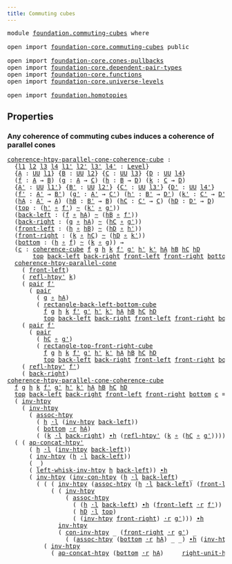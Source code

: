 ```yaml
---
title: Commuting cubes
---
```


<pre class="Agda"><a id="41" class="Keyword">module</a> <a id="48" href="foundation.commuting-cubes.html" class="Module">foundation.commuting-cubes</a> <a id="75" class="Keyword">where</a>

<a id="82" class="Keyword">open</a> <a id="87" class="Keyword">import</a> <a id="94" href="foundation-core.commuting-cubes.html" class="Module">foundation-core.commuting-cubes</a> <a id="126" class="Keyword">public</a>

<a id="134" class="Keyword">open</a> <a id="139" class="Keyword">import</a> <a id="146" href="foundation-core.cones-pullbacks.html" class="Module">foundation-core.cones-pullbacks</a>
<a id="178" class="Keyword">open</a> <a id="183" class="Keyword">import</a> <a id="190" href="foundation-core.dependent-pair-types.html" class="Module">foundation-core.dependent-pair-types</a>
<a id="227" class="Keyword">open</a> <a id="232" class="Keyword">import</a> <a id="239" href="foundation-core.functions.html" class="Module">foundation-core.functions</a>
<a id="265" class="Keyword">open</a> <a id="270" class="Keyword">import</a> <a id="277" href="foundation-core.universe-levels.html" class="Module">foundation-core.universe-levels</a>

<a id="310" class="Keyword">open</a> <a id="315" class="Keyword">import</a> <a id="322" href="foundation.homotopies.html" class="Module">foundation.homotopies</a>
</pre>
## Properties

### Any coherence of commuting cubes induces a coherence of parallel cones

<pre class="Agda"><a id="coherence-htpy-parallel-cone-coherence-cube"></a><a id="448" href="foundation.commuting-cubes.html#448" class="Function">coherence-htpy-parallel-cone-coherence-cube</a> <a id="492" class="Symbol">:</a>
  <a id="496" class="Symbol">{</a><a id="497" href="foundation.commuting-cubes.html#497" class="Bound">l1</a> <a id="500" href="foundation.commuting-cubes.html#500" class="Bound">l2</a> <a id="503" href="foundation.commuting-cubes.html#503" class="Bound">l3</a> <a id="506" href="foundation.commuting-cubes.html#506" class="Bound">l4</a> <a id="509" href="foundation.commuting-cubes.html#509" class="Bound">l1&#39;</a> <a id="513" href="foundation.commuting-cubes.html#513" class="Bound">l2&#39;</a> <a id="517" href="foundation.commuting-cubes.html#517" class="Bound">l3&#39;</a> <a id="521" href="foundation.commuting-cubes.html#521" class="Bound">l4&#39;</a> <a id="525" class="Symbol">:</a> <a id="527" href="Agda.Primitive.html#597" class="Postulate">Level</a><a id="532" class="Symbol">}</a>
  <a id="536" class="Symbol">{</a><a id="537" href="foundation.commuting-cubes.html#537" class="Bound">A</a> <a id="539" class="Symbol">:</a> <a id="541" href="foundation-core.universe-levels.html#235" class="Primitive">UU</a> <a id="544" href="foundation.commuting-cubes.html#497" class="Bound">l1</a><a id="546" class="Symbol">}</a> <a id="548" class="Symbol">{</a><a id="549" href="foundation.commuting-cubes.html#549" class="Bound">B</a> <a id="551" class="Symbol">:</a> <a id="553" href="foundation-core.universe-levels.html#235" class="Primitive">UU</a> <a id="556" href="foundation.commuting-cubes.html#500" class="Bound">l2</a><a id="558" class="Symbol">}</a> <a id="560" class="Symbol">{</a><a id="561" href="foundation.commuting-cubes.html#561" class="Bound">C</a> <a id="563" class="Symbol">:</a> <a id="565" href="foundation-core.universe-levels.html#235" class="Primitive">UU</a> <a id="568" href="foundation.commuting-cubes.html#503" class="Bound">l3</a><a id="570" class="Symbol">}</a> <a id="572" class="Symbol">{</a><a id="573" href="foundation.commuting-cubes.html#573" class="Bound">D</a> <a id="575" class="Symbol">:</a> <a id="577" href="foundation-core.universe-levels.html#235" class="Primitive">UU</a> <a id="580" href="foundation.commuting-cubes.html#506" class="Bound">l4</a><a id="582" class="Symbol">}</a>
  <a id="586" class="Symbol">(</a><a id="587" href="foundation.commuting-cubes.html#587" class="Bound">f</a> <a id="589" class="Symbol">:</a> <a id="591" href="foundation.commuting-cubes.html#537" class="Bound">A</a> <a id="593" class="Symbol">→</a> <a id="595" href="foundation.commuting-cubes.html#549" class="Bound">B</a><a id="596" class="Symbol">)</a> <a id="598" class="Symbol">(</a><a id="599" href="foundation.commuting-cubes.html#599" class="Bound">g</a> <a id="601" class="Symbol">:</a> <a id="603" href="foundation.commuting-cubes.html#537" class="Bound">A</a> <a id="605" class="Symbol">→</a> <a id="607" href="foundation.commuting-cubes.html#561" class="Bound">C</a><a id="608" class="Symbol">)</a> <a id="610" class="Symbol">(</a><a id="611" href="foundation.commuting-cubes.html#611" class="Bound">h</a> <a id="613" class="Symbol">:</a> <a id="615" href="foundation.commuting-cubes.html#549" class="Bound">B</a> <a id="617" class="Symbol">→</a> <a id="619" href="foundation.commuting-cubes.html#573" class="Bound">D</a><a id="620" class="Symbol">)</a> <a id="622" class="Symbol">(</a><a id="623" href="foundation.commuting-cubes.html#623" class="Bound">k</a> <a id="625" class="Symbol">:</a> <a id="627" href="foundation.commuting-cubes.html#561" class="Bound">C</a> <a id="629" class="Symbol">→</a> <a id="631" href="foundation.commuting-cubes.html#573" class="Bound">D</a><a id="632" class="Symbol">)</a>
  <a id="636" class="Symbol">{</a><a id="637" href="foundation.commuting-cubes.html#637" class="Bound">A&#39;</a> <a id="640" class="Symbol">:</a> <a id="642" href="foundation-core.universe-levels.html#235" class="Primitive">UU</a> <a id="645" href="foundation.commuting-cubes.html#509" class="Bound">l1&#39;</a><a id="648" class="Symbol">}</a> <a id="650" class="Symbol">{</a><a id="651" href="foundation.commuting-cubes.html#651" class="Bound">B&#39;</a> <a id="654" class="Symbol">:</a> <a id="656" href="foundation-core.universe-levels.html#235" class="Primitive">UU</a> <a id="659" href="foundation.commuting-cubes.html#513" class="Bound">l2&#39;</a><a id="662" class="Symbol">}</a> <a id="664" class="Symbol">{</a><a id="665" href="foundation.commuting-cubes.html#665" class="Bound">C&#39;</a> <a id="668" class="Symbol">:</a> <a id="670" href="foundation-core.universe-levels.html#235" class="Primitive">UU</a> <a id="673" href="foundation.commuting-cubes.html#517" class="Bound">l3&#39;</a><a id="676" class="Symbol">}</a> <a id="678" class="Symbol">{</a><a id="679" href="foundation.commuting-cubes.html#679" class="Bound">D&#39;</a> <a id="682" class="Symbol">:</a> <a id="684" href="foundation-core.universe-levels.html#235" class="Primitive">UU</a> <a id="687" href="foundation.commuting-cubes.html#521" class="Bound">l4&#39;</a><a id="690" class="Symbol">}</a>
  <a id="694" class="Symbol">(</a><a id="695" href="foundation.commuting-cubes.html#695" class="Bound">f&#39;</a> <a id="698" class="Symbol">:</a> <a id="700" href="foundation.commuting-cubes.html#637" class="Bound">A&#39;</a> <a id="703" class="Symbol">→</a> <a id="705" href="foundation.commuting-cubes.html#651" class="Bound">B&#39;</a><a id="707" class="Symbol">)</a> <a id="709" class="Symbol">(</a><a id="710" href="foundation.commuting-cubes.html#710" class="Bound">g&#39;</a> <a id="713" class="Symbol">:</a> <a id="715" href="foundation.commuting-cubes.html#637" class="Bound">A&#39;</a> <a id="718" class="Symbol">→</a> <a id="720" href="foundation.commuting-cubes.html#665" class="Bound">C&#39;</a><a id="722" class="Symbol">)</a> <a id="724" class="Symbol">(</a><a id="725" href="foundation.commuting-cubes.html#725" class="Bound">h&#39;</a> <a id="728" class="Symbol">:</a> <a id="730" href="foundation.commuting-cubes.html#651" class="Bound">B&#39;</a> <a id="733" class="Symbol">→</a> <a id="735" href="foundation.commuting-cubes.html#679" class="Bound">D&#39;</a><a id="737" class="Symbol">)</a> <a id="739" class="Symbol">(</a><a id="740" href="foundation.commuting-cubes.html#740" class="Bound">k&#39;</a> <a id="743" class="Symbol">:</a> <a id="745" href="foundation.commuting-cubes.html#665" class="Bound">C&#39;</a> <a id="748" class="Symbol">→</a> <a id="750" href="foundation.commuting-cubes.html#679" class="Bound">D&#39;</a><a id="752" class="Symbol">)</a>
  <a id="756" class="Symbol">(</a><a id="757" href="foundation.commuting-cubes.html#757" class="Bound">hA</a> <a id="760" class="Symbol">:</a> <a id="762" href="foundation.commuting-cubes.html#637" class="Bound">A&#39;</a> <a id="765" class="Symbol">→</a> <a id="767" href="foundation.commuting-cubes.html#537" class="Bound">A</a><a id="768" class="Symbol">)</a> <a id="770" class="Symbol">(</a><a id="771" href="foundation.commuting-cubes.html#771" class="Bound">hB</a> <a id="774" class="Symbol">:</a> <a id="776" href="foundation.commuting-cubes.html#651" class="Bound">B&#39;</a> <a id="779" class="Symbol">→</a> <a id="781" href="foundation.commuting-cubes.html#549" class="Bound">B</a><a id="782" class="Symbol">)</a> <a id="784" class="Symbol">(</a><a id="785" href="foundation.commuting-cubes.html#785" class="Bound">hC</a> <a id="788" class="Symbol">:</a> <a id="790" href="foundation.commuting-cubes.html#665" class="Bound">C&#39;</a> <a id="793" class="Symbol">→</a> <a id="795" href="foundation.commuting-cubes.html#561" class="Bound">C</a><a id="796" class="Symbol">)</a> <a id="798" class="Symbol">(</a><a id="799" href="foundation.commuting-cubes.html#799" class="Bound">hD</a> <a id="802" class="Symbol">:</a> <a id="804" href="foundation.commuting-cubes.html#679" class="Bound">D&#39;</a> <a id="807" class="Symbol">→</a> <a id="809" href="foundation.commuting-cubes.html#573" class="Bound">D</a><a id="810" class="Symbol">)</a>
  <a id="814" class="Symbol">(</a><a id="815" href="foundation.commuting-cubes.html#815" class="Bound">top</a> <a id="819" class="Symbol">:</a> <a id="821" class="Symbol">(</a><a id="822" href="foundation.commuting-cubes.html#725" class="Bound">h&#39;</a> <a id="825" href="foundation-core.functions.html#420" class="Function Operator">∘</a> <a id="827" href="foundation.commuting-cubes.html#695" class="Bound">f&#39;</a><a id="829" class="Symbol">)</a> <a id="831" href="foundation-core.homotopies.html#1249" class="Function Operator">~</a> <a id="833" class="Symbol">(</a><a id="834" href="foundation.commuting-cubes.html#740" class="Bound">k&#39;</a> <a id="837" href="foundation-core.functions.html#420" class="Function Operator">∘</a> <a id="839" href="foundation.commuting-cubes.html#710" class="Bound">g&#39;</a><a id="841" class="Symbol">))</a>
  <a id="846" class="Symbol">(</a><a id="847" href="foundation.commuting-cubes.html#847" class="Bound">back-left</a> <a id="857" class="Symbol">:</a> <a id="859" class="Symbol">(</a><a id="860" href="foundation.commuting-cubes.html#587" class="Bound">f</a> <a id="862" href="foundation-core.functions.html#420" class="Function Operator">∘</a> <a id="864" href="foundation.commuting-cubes.html#757" class="Bound">hA</a><a id="866" class="Symbol">)</a> <a id="868" href="foundation-core.homotopies.html#1249" class="Function Operator">~</a> <a id="870" class="Symbol">(</a><a id="871" href="foundation.commuting-cubes.html#771" class="Bound">hB</a> <a id="874" href="foundation-core.functions.html#420" class="Function Operator">∘</a> <a id="876" href="foundation.commuting-cubes.html#695" class="Bound">f&#39;</a><a id="878" class="Symbol">))</a>
  <a id="883" class="Symbol">(</a><a id="884" href="foundation.commuting-cubes.html#884" class="Bound">back-right</a> <a id="895" class="Symbol">:</a> <a id="897" class="Symbol">(</a><a id="898" href="foundation.commuting-cubes.html#599" class="Bound">g</a> <a id="900" href="foundation-core.functions.html#420" class="Function Operator">∘</a> <a id="902" href="foundation.commuting-cubes.html#757" class="Bound">hA</a><a id="904" class="Symbol">)</a> <a id="906" href="foundation-core.homotopies.html#1249" class="Function Operator">~</a> <a id="908" class="Symbol">(</a><a id="909" href="foundation.commuting-cubes.html#785" class="Bound">hC</a> <a id="912" href="foundation-core.functions.html#420" class="Function Operator">∘</a> <a id="914" href="foundation.commuting-cubes.html#710" class="Bound">g&#39;</a><a id="916" class="Symbol">))</a>
  <a id="921" class="Symbol">(</a><a id="922" href="foundation.commuting-cubes.html#922" class="Bound">front-left</a> <a id="933" class="Symbol">:</a> <a id="935" class="Symbol">(</a><a id="936" href="foundation.commuting-cubes.html#611" class="Bound">h</a> <a id="938" href="foundation-core.functions.html#420" class="Function Operator">∘</a> <a id="940" href="foundation.commuting-cubes.html#771" class="Bound">hB</a><a id="942" class="Symbol">)</a> <a id="944" href="foundation-core.homotopies.html#1249" class="Function Operator">~</a> <a id="946" class="Symbol">(</a><a id="947" href="foundation.commuting-cubes.html#799" class="Bound">hD</a> <a id="950" href="foundation-core.functions.html#420" class="Function Operator">∘</a> <a id="952" href="foundation.commuting-cubes.html#725" class="Bound">h&#39;</a><a id="954" class="Symbol">))</a>
  <a id="959" class="Symbol">(</a><a id="960" href="foundation.commuting-cubes.html#960" class="Bound">front-right</a> <a id="972" class="Symbol">:</a> <a id="974" class="Symbol">(</a><a id="975" href="foundation.commuting-cubes.html#623" class="Bound">k</a> <a id="977" href="foundation-core.functions.html#420" class="Function Operator">∘</a> <a id="979" href="foundation.commuting-cubes.html#785" class="Bound">hC</a><a id="981" class="Symbol">)</a> <a id="983" href="foundation-core.homotopies.html#1249" class="Function Operator">~</a> <a id="985" class="Symbol">(</a><a id="986" href="foundation.commuting-cubes.html#799" class="Bound">hD</a> <a id="989" href="foundation-core.functions.html#420" class="Function Operator">∘</a> <a id="991" href="foundation.commuting-cubes.html#740" class="Bound">k&#39;</a><a id="993" class="Symbol">))</a>
  <a id="998" class="Symbol">(</a><a id="999" href="foundation.commuting-cubes.html#999" class="Bound">bottom</a> <a id="1006" class="Symbol">:</a> <a id="1008" class="Symbol">(</a><a id="1009" href="foundation.commuting-cubes.html#611" class="Bound">h</a> <a id="1011" href="foundation-core.functions.html#420" class="Function Operator">∘</a> <a id="1013" href="foundation.commuting-cubes.html#587" class="Bound">f</a><a id="1014" class="Symbol">)</a> <a id="1016" href="foundation-core.homotopies.html#1249" class="Function Operator">~</a> <a id="1018" class="Symbol">(</a><a id="1019" href="foundation.commuting-cubes.html#623" class="Bound">k</a> <a id="1021" href="foundation-core.functions.html#420" class="Function Operator">∘</a> <a id="1023" href="foundation.commuting-cubes.html#599" class="Bound">g</a><a id="1024" class="Symbol">))</a> <a id="1027" class="Symbol">→</a>
  <a id="1031" class="Symbol">(</a><a id="1032" href="foundation.commuting-cubes.html#1032" class="Bound">c</a> <a id="1034" class="Symbol">:</a> <a id="1036" href="foundation-core.commuting-cubes.html#1133" class="Function">coherence-cube</a> <a id="1051" href="foundation.commuting-cubes.html#587" class="Bound">f</a> <a id="1053" href="foundation.commuting-cubes.html#599" class="Bound">g</a> <a id="1055" href="foundation.commuting-cubes.html#611" class="Bound">h</a> <a id="1057" href="foundation.commuting-cubes.html#623" class="Bound">k</a> <a id="1059" href="foundation.commuting-cubes.html#695" class="Bound">f&#39;</a> <a id="1062" href="foundation.commuting-cubes.html#710" class="Bound">g&#39;</a> <a id="1065" href="foundation.commuting-cubes.html#725" class="Bound">h&#39;</a> <a id="1068" href="foundation.commuting-cubes.html#740" class="Bound">k&#39;</a> <a id="1071" href="foundation.commuting-cubes.html#757" class="Bound">hA</a> <a id="1074" href="foundation.commuting-cubes.html#771" class="Bound">hB</a> <a id="1077" href="foundation.commuting-cubes.html#785" class="Bound">hC</a> <a id="1080" href="foundation.commuting-cubes.html#799" class="Bound">hD</a>
       <a id="1090" href="foundation.commuting-cubes.html#815" class="Bound">top</a> <a id="1094" href="foundation.commuting-cubes.html#847" class="Bound">back-left</a> <a id="1104" href="foundation.commuting-cubes.html#884" class="Bound">back-right</a> <a id="1115" href="foundation.commuting-cubes.html#922" class="Bound">front-left</a> <a id="1126" href="foundation.commuting-cubes.html#960" class="Bound">front-right</a> <a id="1138" href="foundation.commuting-cubes.html#999" class="Bound">bottom</a><a id="1144" class="Symbol">)</a> <a id="1146" class="Symbol">→</a>
  <a id="1150" href="foundation-core.cones-pullbacks.html#7469" class="Function">coherence-htpy-parallel-cone</a>
    <a id="1183" class="Symbol">(</a> <a id="1185" href="foundation.commuting-cubes.html#922" class="Bound">front-left</a><a id="1195" class="Symbol">)</a>
    <a id="1201" class="Symbol">(</a> <a id="1203" href="foundation-core.homotopies.html#1474" class="Function">refl-htpy&#39;</a> <a id="1214" href="foundation.commuting-cubes.html#623" class="Bound">k</a><a id="1215" class="Symbol">)</a>
    <a id="1221" class="Symbol">(</a> <a id="1223" href="foundation-core.dependent-pair-types.html#588" class="InductiveConstructor">pair</a> <a id="1228" href="foundation.commuting-cubes.html#695" class="Bound">f&#39;</a>
      <a id="1237" class="Symbol">(</a> <a id="1239" href="foundation-core.dependent-pair-types.html#588" class="InductiveConstructor">pair</a>
        <a id="1252" class="Symbol">(</a> <a id="1254" href="foundation.commuting-cubes.html#599" class="Bound">g</a> <a id="1256" href="foundation-core.functions.html#420" class="Function Operator">∘</a> <a id="1258" href="foundation.commuting-cubes.html#757" class="Bound">hA</a><a id="1260" class="Symbol">)</a>
        <a id="1270" class="Symbol">(</a> <a id="1272" href="foundation-core.commuting-cubes.html#13474" class="Function">rectangle-back-left-bottom-cube</a>
          <a id="1314" href="foundation.commuting-cubes.html#587" class="Bound">f</a> <a id="1316" href="foundation.commuting-cubes.html#599" class="Bound">g</a> <a id="1318" href="foundation.commuting-cubes.html#611" class="Bound">h</a> <a id="1320" href="foundation.commuting-cubes.html#623" class="Bound">k</a> <a id="1322" href="foundation.commuting-cubes.html#695" class="Bound">f&#39;</a> <a id="1325" href="foundation.commuting-cubes.html#710" class="Bound">g&#39;</a> <a id="1328" href="foundation.commuting-cubes.html#725" class="Bound">h&#39;</a> <a id="1331" href="foundation.commuting-cubes.html#740" class="Bound">k&#39;</a> <a id="1334" href="foundation.commuting-cubes.html#757" class="Bound">hA</a> <a id="1337" href="foundation.commuting-cubes.html#771" class="Bound">hB</a> <a id="1340" href="foundation.commuting-cubes.html#785" class="Bound">hC</a> <a id="1343" href="foundation.commuting-cubes.html#799" class="Bound">hD</a>
          <a id="1356" href="foundation.commuting-cubes.html#815" class="Bound">top</a> <a id="1360" href="foundation.commuting-cubes.html#847" class="Bound">back-left</a> <a id="1370" href="foundation.commuting-cubes.html#884" class="Bound">back-right</a> <a id="1381" href="foundation.commuting-cubes.html#922" class="Bound">front-left</a> <a id="1392" href="foundation.commuting-cubes.html#960" class="Bound">front-right</a> <a id="1404" href="foundation.commuting-cubes.html#999" class="Bound">bottom</a><a id="1410" class="Symbol">)))</a>
    <a id="1418" class="Symbol">(</a> <a id="1420" href="foundation-core.dependent-pair-types.html#588" class="InductiveConstructor">pair</a> <a id="1425" href="foundation.commuting-cubes.html#695" class="Bound">f&#39;</a>
      <a id="1434" class="Symbol">(</a> <a id="1436" href="foundation-core.dependent-pair-types.html#588" class="InductiveConstructor">pair</a>
        <a id="1449" class="Symbol">(</a> <a id="1451" href="foundation.commuting-cubes.html#785" class="Bound">hC</a> <a id="1454" href="foundation-core.functions.html#420" class="Function Operator">∘</a> <a id="1456" href="foundation.commuting-cubes.html#710" class="Bound">g&#39;</a><a id="1458" class="Symbol">)</a>
        <a id="1468" class="Symbol">(</a> <a id="1470" href="foundation-core.commuting-cubes.html#12696" class="Function">rectangle-top-front-right-cube</a>
          <a id="1511" href="foundation.commuting-cubes.html#587" class="Bound">f</a> <a id="1513" href="foundation.commuting-cubes.html#599" class="Bound">g</a> <a id="1515" href="foundation.commuting-cubes.html#611" class="Bound">h</a> <a id="1517" href="foundation.commuting-cubes.html#623" class="Bound">k</a> <a id="1519" href="foundation.commuting-cubes.html#695" class="Bound">f&#39;</a> <a id="1522" href="foundation.commuting-cubes.html#710" class="Bound">g&#39;</a> <a id="1525" href="foundation.commuting-cubes.html#725" class="Bound">h&#39;</a> <a id="1528" href="foundation.commuting-cubes.html#740" class="Bound">k&#39;</a> <a id="1531" href="foundation.commuting-cubes.html#757" class="Bound">hA</a> <a id="1534" href="foundation.commuting-cubes.html#771" class="Bound">hB</a> <a id="1537" href="foundation.commuting-cubes.html#785" class="Bound">hC</a> <a id="1540" href="foundation.commuting-cubes.html#799" class="Bound">hD</a>
          <a id="1553" href="foundation.commuting-cubes.html#815" class="Bound">top</a> <a id="1557" href="foundation.commuting-cubes.html#847" class="Bound">back-left</a> <a id="1567" href="foundation.commuting-cubes.html#884" class="Bound">back-right</a> <a id="1578" href="foundation.commuting-cubes.html#922" class="Bound">front-left</a> <a id="1589" href="foundation.commuting-cubes.html#960" class="Bound">front-right</a> <a id="1601" href="foundation.commuting-cubes.html#999" class="Bound">bottom</a><a id="1607" class="Symbol">)))</a>
    <a id="1615" class="Symbol">(</a> <a id="1617" href="foundation-core.homotopies.html#1474" class="Function">refl-htpy&#39;</a> <a id="1628" href="foundation.commuting-cubes.html#695" class="Bound">f&#39;</a><a id="1630" class="Symbol">)</a>
    <a id="1636" class="Symbol">(</a> <a id="1638" href="foundation.commuting-cubes.html#884" class="Bound">back-right</a><a id="1648" class="Symbol">)</a>
<a id="1650" href="foundation.commuting-cubes.html#448" class="Function">coherence-htpy-parallel-cone-coherence-cube</a>
  <a id="1696" href="foundation.commuting-cubes.html#1696" class="Bound">f</a> <a id="1698" href="foundation.commuting-cubes.html#1698" class="Bound">g</a> <a id="1700" href="foundation.commuting-cubes.html#1700" class="Bound">h</a> <a id="1702" href="foundation.commuting-cubes.html#1702" class="Bound">k</a> <a id="1704" href="foundation.commuting-cubes.html#1704" class="Bound">f&#39;</a> <a id="1707" href="foundation.commuting-cubes.html#1707" class="Bound">g&#39;</a> <a id="1710" href="foundation.commuting-cubes.html#1710" class="Bound">h&#39;</a> <a id="1713" href="foundation.commuting-cubes.html#1713" class="Bound">k&#39;</a> <a id="1716" href="foundation.commuting-cubes.html#1716" class="Bound">hA</a> <a id="1719" href="foundation.commuting-cubes.html#1719" class="Bound">hB</a> <a id="1722" href="foundation.commuting-cubes.html#1722" class="Bound">hC</a> <a id="1725" href="foundation.commuting-cubes.html#1725" class="Bound">hD</a>
  <a id="1730" href="foundation.commuting-cubes.html#1730" class="Bound">top</a> <a id="1734" href="foundation.commuting-cubes.html#1734" class="Bound">back-left</a> <a id="1744" href="foundation.commuting-cubes.html#1744" class="Bound">back-right</a> <a id="1755" href="foundation.commuting-cubes.html#1755" class="Bound">front-left</a> <a id="1766" href="foundation.commuting-cubes.html#1766" class="Bound">front-right</a> <a id="1778" href="foundation.commuting-cubes.html#1778" class="Bound">bottom</a> <a id="1785" href="foundation.commuting-cubes.html#1785" class="Bound">c</a> <a id="1787" class="Symbol">=</a>
  <a id="1791" class="Symbol">(</a> <a id="1793" href="foundation-core.homotopies.html#1625" class="Function">inv-htpy</a>
    <a id="1806" class="Symbol">(</a> <a id="1808" href="foundation-core.homotopies.html#1625" class="Function">inv-htpy</a>
      <a id="1823" class="Symbol">(</a> <a id="1825" href="foundation-core.homotopies.html#2812" class="Function">assoc-htpy</a>
        <a id="1844" class="Symbol">(</a> <a id="1846" href="foundation.commuting-cubes.html#1700" class="Bound">h</a> <a id="1848" href="foundation-core.homotopies.html#2504" class="Function Operator">·l</a> <a id="1851" class="Symbol">(</a><a id="1852" href="foundation-core.homotopies.html#1625" class="Function">inv-htpy</a> <a id="1861" href="foundation.commuting-cubes.html#1734" class="Bound">back-left</a><a id="1870" class="Symbol">))</a>
        <a id="1881" class="Symbol">(</a> <a id="1883" href="foundation.commuting-cubes.html#1778" class="Bound">bottom</a> <a id="1890" href="foundation-core.homotopies.html#2710" class="Function Operator">·r</a> <a id="1893" href="foundation.commuting-cubes.html#1716" class="Bound">hA</a><a id="1895" class="Symbol">)</a>
        <a id="1905" class="Symbol">(</a> <a id="1907" class="Symbol">(</a><a id="1908" href="foundation.commuting-cubes.html#1702" class="Bound">k</a> <a id="1910" href="foundation-core.homotopies.html#2504" class="Function Operator">·l</a> <a id="1913" href="foundation.commuting-cubes.html#1744" class="Bound">back-right</a><a id="1923" class="Symbol">)</a> <a id="1925" href="foundation-core.homotopies.html#1794" class="Function Operator">∙h</a> <a id="1928" class="Symbol">(</a><a id="1929" href="foundation-core.homotopies.html#1474" class="Function">refl-htpy&#39;</a> <a id="1940" class="Symbol">(</a><a id="1941" href="foundation.commuting-cubes.html#1702" class="Bound">k</a> <a id="1943" href="foundation-core.functions.html#420" class="Function Operator">∘</a> <a id="1945" class="Symbol">(</a><a id="1946" href="foundation.commuting-cubes.html#1722" class="Bound">hC</a> <a id="1949" href="foundation-core.functions.html#420" class="Function Operator">∘</a> <a id="1951" href="foundation.commuting-cubes.html#1707" class="Bound">g&#39;</a><a id="1953" class="Symbol">)))))))</a> <a id="1961" href="foundation-core.homotopies.html#1794" class="Function Operator">∙h</a>
  <a id="1966" class="Symbol">(</a> <a id="1968" class="Symbol">(</a> <a id="1970" href="foundation.homotopies.html#2205" class="Function">ap-concat-htpy&#39;</a>
      <a id="1992" class="Symbol">(</a> <a id="1994" href="foundation.commuting-cubes.html#1700" class="Bound">h</a> <a id="1996" href="foundation-core.homotopies.html#2504" class="Function Operator">·l</a> <a id="1999" class="Symbol">(</a><a id="2000" href="foundation-core.homotopies.html#1625" class="Function">inv-htpy</a> <a id="2009" href="foundation.commuting-cubes.html#1734" class="Bound">back-left</a><a id="2018" class="Symbol">))</a>
      <a id="2027" class="Symbol">(</a> <a id="2029" href="foundation-core.homotopies.html#1625" class="Function">inv-htpy</a> <a id="2038" class="Symbol">(</a><a id="2039" href="foundation.commuting-cubes.html#1700" class="Bound">h</a> <a id="2041" href="foundation-core.homotopies.html#2504" class="Function Operator">·l</a> <a id="2044" href="foundation.commuting-cubes.html#1734" class="Bound">back-left</a><a id="2053" class="Symbol">))</a>
      <a id="2062" class="Symbol">(</a> <a id="2064" class="Symbol">_)</a>
      <a id="2073" class="Symbol">(</a> <a id="2075" href="foundation.homotopies.html#2676" class="Function">left-whisk-inv-htpy</a> <a id="2095" href="foundation.commuting-cubes.html#1700" class="Bound">h</a> <a id="2097" href="foundation.commuting-cubes.html#1734" class="Bound">back-left</a><a id="2106" class="Symbol">))</a> <a id="2109" href="foundation-core.homotopies.html#1794" class="Function Operator">∙h</a>
      <a id="2118" class="Symbol">(</a> <a id="2120" href="foundation-core.homotopies.html#1625" class="Function">inv-htpy</a> <a id="2129" class="Symbol">(</a><a id="2130" href="foundation.homotopies.html#1581" class="Function">inv-con-htpy</a> <a id="2143" class="Symbol">(</a><a id="2144" href="foundation.commuting-cubes.html#1700" class="Bound">h</a> <a id="2146" href="foundation-core.homotopies.html#2504" class="Function Operator">·l</a> <a id="2149" href="foundation.commuting-cubes.html#1734" class="Bound">back-left</a><a id="2158" class="Symbol">)</a> <a id="2160" class="Symbol">_</a> <a id="2162" class="Symbol">_</a>
        <a id="2172" class="Symbol">(</a> <a id="2174" class="Symbol">(</a> <a id="2176" class="Symbol">(</a> <a id="2178" href="foundation-core.homotopies.html#1625" class="Function">inv-htpy</a> <a id="2187" class="Symbol">(</a><a id="2188" href="foundation-core.homotopies.html#2812" class="Function">assoc-htpy</a> <a id="2199" class="Symbol">(</a><a id="2200" href="foundation.commuting-cubes.html#1700" class="Bound">h</a> <a id="2202" href="foundation-core.homotopies.html#2504" class="Function Operator">·l</a> <a id="2205" href="foundation.commuting-cubes.html#1734" class="Bound">back-left</a><a id="2214" class="Symbol">)</a> <a id="2216" class="Symbol">(</a><a id="2217" href="foundation.commuting-cubes.html#1755" class="Bound">front-left</a> <a id="2228" href="foundation-core.homotopies.html#2710" class="Function Operator">·r</a> <a id="2231" href="foundation.commuting-cubes.html#1704" class="Bound">f&#39;</a><a id="2233" class="Symbol">)</a> <a id="2235" class="Symbol">_))</a> <a id="2239" href="foundation-core.homotopies.html#1794" class="Function Operator">∙h</a>
            <a id="2254" class="Symbol">(</a> <a id="2256" class="Symbol">(</a> <a id="2258" href="foundation-core.homotopies.html#1625" class="Function">inv-htpy</a>
                <a id="2283" class="Symbol">(</a> <a id="2285" href="foundation-core.homotopies.html#2812" class="Function">assoc-htpy</a>
                  <a id="2314" class="Symbol">(</a> <a id="2316" class="Symbol">(</a><a id="2317" href="foundation.commuting-cubes.html#1700" class="Bound">h</a> <a id="2319" href="foundation-core.homotopies.html#2504" class="Function Operator">·l</a> <a id="2322" href="foundation.commuting-cubes.html#1734" class="Bound">back-left</a><a id="2331" class="Symbol">)</a> <a id="2333" href="foundation-core.homotopies.html#1794" class="Function Operator">∙h</a> <a id="2336" class="Symbol">(</a><a id="2337" href="foundation.commuting-cubes.html#1755" class="Bound">front-left</a> <a id="2348" href="foundation-core.homotopies.html#2710" class="Function Operator">·r</a> <a id="2351" href="foundation.commuting-cubes.html#1704" class="Bound">f&#39;</a><a id="2353" class="Symbol">))</a>
                  <a id="2374" class="Symbol">(</a> <a id="2376" href="foundation.commuting-cubes.html#1725" class="Bound">hD</a> <a id="2379" href="foundation-core.homotopies.html#2504" class="Function Operator">·l</a> <a id="2382" href="foundation.commuting-cubes.html#1730" class="Bound">top</a><a id="2385" class="Symbol">)</a>
                  <a id="2405" class="Symbol">(</a> <a id="2407" class="Symbol">(</a><a id="2408" href="foundation-core.homotopies.html#1625" class="Function">inv-htpy</a> <a id="2417" href="foundation.commuting-cubes.html#1766" class="Bound">front-right</a><a id="2428" class="Symbol">)</a> <a id="2430" href="foundation-core.homotopies.html#2710" class="Function Operator">·r</a> <a id="2433" href="foundation.commuting-cubes.html#1707" class="Bound">g&#39;</a><a id="2435" class="Symbol">)))</a> <a id="2439" href="foundation-core.homotopies.html#1794" class="Function Operator">∙h</a>
              <a id="2456" href="foundation-core.homotopies.html#1625" class="Function">inv-htpy</a>
              <a id="2479" class="Symbol">(</a> <a id="2481" href="foundation.homotopies.html#1739" class="Function">con-inv-htpy</a> <a id="2494" class="Symbol">_</a> <a id="2496" class="Symbol">(</a><a id="2497" href="foundation.commuting-cubes.html#1766" class="Bound">front-right</a> <a id="2509" href="foundation-core.homotopies.html#2710" class="Function Operator">·r</a> <a id="2512" href="foundation.commuting-cubes.html#1707" class="Bound">g&#39;</a><a id="2514" class="Symbol">)</a> <a id="2516" class="Symbol">_</a>
                <a id="2534" class="Symbol">(</a> <a id="2536" class="Symbol">(</a><a id="2537" href="foundation-core.homotopies.html#2812" class="Function">assoc-htpy</a> <a id="2548" class="Symbol">(</a><a id="2549" href="foundation.commuting-cubes.html#1778" class="Bound">bottom</a> <a id="2556" href="foundation-core.homotopies.html#2710" class="Function Operator">·r</a> <a id="2559" href="foundation.commuting-cubes.html#1716" class="Bound">hA</a><a id="2561" class="Symbol">)</a> <a id="2563" class="Symbol">_</a> <a id="2565" class="Symbol">_)</a> <a id="2568" href="foundation-core.homotopies.html#1794" class="Function Operator">∙h</a> <a id="2571" class="Symbol">(</a><a id="2572" href="foundation-core.homotopies.html#1625" class="Function">inv-htpy</a> <a id="2581" class="Symbol">(</a><a id="2582" href="foundation.commuting-cubes.html#1785" class="Bound">c</a><a id="2583" class="Symbol">))))))</a> <a id="2590" href="foundation-core.homotopies.html#1794" class="Function Operator">∙h</a>
          <a id="2603" class="Symbol">(</a> <a id="2605" href="foundation-core.homotopies.html#1625" class="Function">inv-htpy</a>
            <a id="2626" class="Symbol">(</a> <a id="2628" href="foundation.homotopies.html#2062" class="Function">ap-concat-htpy</a> <a id="2643" class="Symbol">(</a><a id="2644" href="foundation.commuting-cubes.html#1778" class="Bound">bottom</a> <a id="2651" href="foundation-core.homotopies.html#2710" class="Function Operator">·r</a> <a id="2654" href="foundation.commuting-cubes.html#1716" class="Bound">hA</a><a id="2656" class="Symbol">)</a> <a id="2658" class="Symbol">_</a> <a id="2660" class="Symbol">_</a> <a id="2662" href="foundation-core.homotopies.html#3211" class="Function">right-unit-htpy</a><a id="2677" class="Symbol">))))))</a>
</pre>
